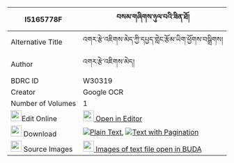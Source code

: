 |I5165778F|བསམ་གཞིགས་ཉུལ་བའི་ཟིན་ཐོ། 
| --- | --- 
|Alternative Title |འགར་རྩེ་འཇིགས་མེད་ཀྱི་དཔྱད་གླེང་རྩོམ་ཡིག་ཕྱོགས་བསྒྲིགས།
|Author| འགར་རྩེ་འཇིགས་མེད།
|BDRC ID | W30319
|Creator | Google OCR
|Number of Volumes| 1
|<img width="25" src="https://img.icons8.com/color/25/000000/edit-property.png">Edit Online| [<img width="25" src="https://avatars.githubusercontent.com/u/45091458?s=200&v=4"> Open in Editor](http://editor.openpecha.org/I5165778F)
|<img width="25" src="https://img.icons8.com/fluent/48/000000/download-2.png"/>  Download | [![](https://img.icons8.com/color/20/000000/txt.png)Plain Text](https://github.com/Openpecha/I5165778F/releases/download/v1/sam_shyik_nyulwa_i_zinto_plain_I5165778F.zip), [![](https://img.icons8.com/color/20/000000/txt.png)Text with Pagination](https://github.com/Openpecha/I5165778F/releases/download/v1/sam_shyik_nyulwa_i_zinto_pages_I5165778F.zip)
|<img width="25" src="https://img.icons8.com/plasticine/100/000000/pictures-folder.png"/>  Source Images | [<img width="25" src="https://library.bdrc.io/icons/BUDA-small.svg"> Images of text file open in BUDA](https://library.bdrc.io/show/bdr:W30319)